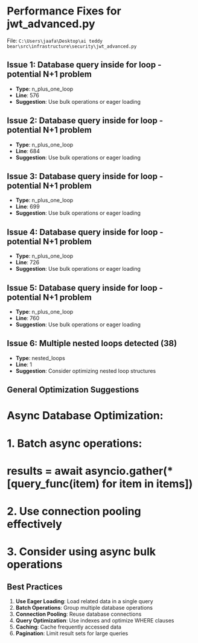 # Performance Fixes for jwt_advanced.py

File: `C:\Users\jaafa\Desktop\ai teddy bear\src\infrastructure\security\jwt_advanced.py`

## Issue 1: Database query inside for loop - potential N+1 problem
- **Type**: n_plus_one_loop
- **Line**: 576
- **Suggestion**: Use bulk operations or eager loading

## Issue 2: Database query inside for loop - potential N+1 problem
- **Type**: n_plus_one_loop
- **Line**: 684
- **Suggestion**: Use bulk operations or eager loading

## Issue 3: Database query inside for loop - potential N+1 problem
- **Type**: n_plus_one_loop
- **Line**: 699
- **Suggestion**: Use bulk operations or eager loading

## Issue 4: Database query inside for loop - potential N+1 problem
- **Type**: n_plus_one_loop
- **Line**: 726
- **Suggestion**: Use bulk operations or eager loading

## Issue 5: Database query inside for loop - potential N+1 problem
- **Type**: n_plus_one_loop
- **Line**: 760
- **Suggestion**: Use bulk operations or eager loading

## Issue 6: Multiple nested loops detected (38)
- **Type**: nested_loops
- **Line**: 1
- **Suggestion**: Consider optimizing nested loop structures

## General Optimization Suggestions

# Async Database Optimization:
# 1. Batch async operations:
#    results = await asyncio.gather(*[query_func(item) for item in items])
# 2. Use connection pooling effectively
# 3. Consider using async bulk operations

## Best Practices

1. **Use Eager Loading**: Load related data in a single query
2. **Batch Operations**: Group multiple database operations
3. **Connection Pooling**: Reuse database connections
4. **Query Optimization**: Use indexes and optimize WHERE clauses
5. **Caching**: Cache frequently accessed data
6. **Pagination**: Limit result sets for large queries
